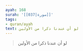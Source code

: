 ```yaml
---
ayah: 168
surah: '[[037|سورة]]'
tags:
- quran/ayah
text: لو أن عندنا ذكرا من الأولين
---
```

> لو أن عندنا ذكرا من الأولين
